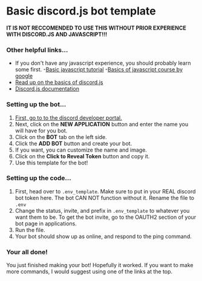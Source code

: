 # Basic discord.js bot template

**IT IS NOT RECCOMENDED TO USE THIS WITHOUT PRIOR EXPERIENCE WITH DISCORD.JS AND JAVASCRIPT!!!**
### Other helpful links...
- If you don't have any javascript experience, you should probably learn some first. 
   -[Basic javascript tutorial](https://javascript.info/)
   -[Basics of javascript course by google](https://grasshopper.app)
- [Read up on the basics of discord.js](https://discordjs.guide/)
- [Discord.js documentation](https://discord.js.org/#/docs/main/stable/general/welcome)

### Setting up the bot...
1. [First, go to to the discord developer portal.](https://discord.com/developers/applications)
2. Next, click on the **NEW APPLICATION** button and enter the name you will have for you bot.
3. Click on the **BOT** tab on the left side. 
4. Click the **ADD BOT** button and create your bot. 
5. If you want, you can customize the name and image.
6. Click on the **Click to Reveal Token** button and copy it.
7. Use this template for the bot!


### Setting up the code...
1. First, head over to `.env_template`. Make sure to put in your REAL discord bot token here. The bot CAN NOT function without it. Rename the file to `.env`
2. Change the status, invite, and prefix in `.env_template` to whatever you want them to be. To get the bot invite, go to the OAUTH2 section of your bot page in applications. 
3. Run the file.
4. Your bot should show up as online, and respond to the ping command.

### Your all done! 
You just finished making your bot! Hopefully it worked. If you want to make more commands, I would suggest using one of the links at the top. 